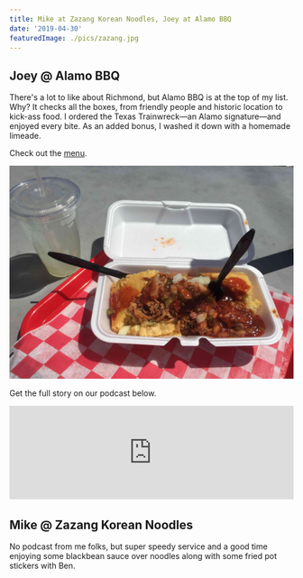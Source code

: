 ```yaml
---
title: Mike at Zazang Korean Noodles, Joey at Alamo BBQ
date: '2019-04-30'
featuredImage: ./pics/zazang.jpg
---
```


## Joey @ Alamo BBQ

There's a lot to like about Richmond, but Alamo BBQ is at the top of my list.
Why? It checks all the boxes, from friendly people and historic location to
kick-ass food. I ordered the Texas Trainwreck—an Alamo signature—and enjoyed
every bite. As an added bonus, I washed it down with a homemade limeade.

Check out the [menu](http://alamobbq.com/menu.html).

![Alamo BBQ](./pics/alamo.jpg)

Get the full story on our podcast below.

<iframe width="100%" height="166" scrolling="no" frameborder="no"
allow="autoplay"
src="https://w.soundcloud.com/player/?url=https%3A//api.soundcloud.com/tracks/614490060&color=%23ff5500&auto_play=false&hide_related=false&show_comments=true&show_user=true&show_reposts=false&show_teaser=true"></iframe>


## Mike @ Zazang Korean Noodles

No podcast from me folks, but super speedy service and a good time enjoying
some blackbean sauce over noodles along with some fried pot stickers with Ben.
